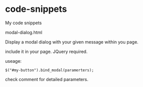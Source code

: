 code-snippets
=============

My code snippets

modal-dialog.html

Display a modal dialog with your given message within you page.

include it in your page. JQuery required.

useage: 

`$("#my-button").bind_modal(paramerters);`


check comment for detailed parameters.

